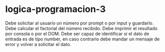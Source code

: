 # logica-programacion-3
Debe solicitar al usuario un número por prompt o por input y guardarlo. Debe calcular el factorial del número recibido. Debe imprimir el resultado por consola o por el DOM. Debe ser capaz de identificar si el dato de entrada es de tipo number, en caso contrario debe mandar un mensaje de error y volver a solicitar el dato.
